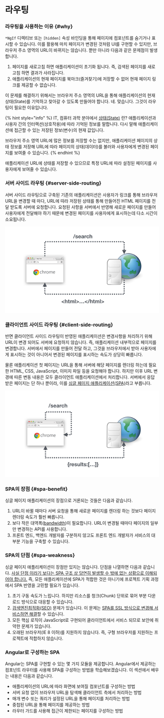 # 라우팅

### 라우팅을 사용하는 이유 {#why}

`*NgIf` 디렉티브 또는 `[hidden]` 속성 바인딩을 통해 페이지에 컴포넌트를 숨기거나 표시할 수 있습니다. 이를 활용해  마치 페이지가 변경된 것처럼 UI를 구현할 수 있지만, 브라우저 주소 영역의 URL이 바뀌지는 않습니다. 뿐만 아니라 다음과 같은 문제점이 발생합니다.

1. 페이지를 새로고침 하면 애플리케이션이 초기화 됩니다. 즉, 검색된 페이지를 새로고침 하면 결과가 사라집니다.
2. 애플리케이션의 현재 페이지를 북마크\(즐겨찾기\)에 저장할 수 없어 현재 페이지 링크를 제공할 수 없습니다.

이 문제를 해결하기 위해서는 브라우저 주소 영역의 URL을 통해 애플리케이션의 현재 상태\(State\)를 기억하고 찾아갈 수 있도록 만들어야 합니다. 네. 맞습니다. 그것이 라우팅이 필요한 이유입니다.

{% hint style="info" %}
IT, 컴퓨터 과학 분야에서 [상태\(State\)](https://en.wikipedia.org/wiki/State_%28computer_science%29) 란? 애플리케이션과 사용자 간의 인터랙션\(상호작용\)에 따라 기억된  정보를 말합니다. 다시 말해 애플리케이션에 접근할 수 있는 저장된 정보\(변수\)의 현재 값입니다.

브라우저 주소 영역 URL에 많은 정보를 저장할 수는 없지만, 애플리케이션 페이지의 상태 정보를 저장해 URL에 따라 페이지의 상태\(데이터\)를 불러와 사용자에게 변경된 페이지를 보여줄 수 있습니다.
{% endhint %}

애플리케이션 URL에 상태를 저장할 수 있으므로 특정 URL에 따라 설정된 페이지를 사용자에게 보여줄 수 있습니다. 

### 서버 사이드 라우팅 {#server-side-routing}

서버 사이드 라우팅으로 구축된 기존의 애플리케이션은 사용자가 링크를 통해 브라우저 URL을 변경할 때 마다, URL에 따라 저장된 상태를 통해 만들어진 HTML 페이지를 전달 받도록 서버에 요청합니다. 요청된 사항을 서버에서 반영해 새로운 페이지를 만들어 사용자에게 전달해야 하기 때문에 변경된 페이지를 사용자에게 표시하는데 다소 시간이 소요됩니다.

![&#xC11C;&#xBC84; &#xCE21;&#xC5D0;&#xC11C; &#xC81C;&#xACF5;&#xD558;&#xB294; &#xB77C;&#xC6B0;&#xD305;](../.gitbook/assets/image%20%2818%29.png)

### 클라이언트 사이드 라우팅 {#client-side-routing}

반면 클라이언트 사이드 라우팅이 반영된 애플리케이션은 변경사항을 처리하기 위해 URL이 변경 되어도 서버에 요청하지 않습니다. 즉, 애플리케이션 내부적으로 페이지를 변경합니다. 서버에서 페이지를 만들어 전달 하고, 그것을 브라우저에서 받아 사용자에게 표시하는 것이 아니어서 변경된 페이지를 표시하는 속도가 상당히 빠릅니다.

물론 애플리케이션 첫 페이지는 URL을 통해 서버에 해당 페이지를 렌더링 하는데 필요한 HTML, CSS, JavaScript, 이미지 파일 등을 요청해야 합니다. 하지만 이후 URL 변경에 따른 변동 내용은 모두 클라이언트 애플리케이션에서 처리합니다. 서버에서 응답 받은 페이지는 단 하나 뿐이라, 이를 [싱글 페이지 애플리케이션\(SPA\)](https://ko.wikipedia.org/wiki/%EC%8B%B1%EA%B8%80_%ED%8E%98%EC%9D%B4%EC%A7%80_%EC%95%A0%ED%94%8C%EB%A6%AC%EC%BC%80%EC%9D%B4%EC%85%98)라고 부릅니다.

![](../.gitbook/assets/image%20%2822%29.png)

### SPA의 장점 {#spa-benefit}

싱글 페이지 애플리케이션의 장점으로 거론되는 것들은 다음과 같습니다.

1. URL이 바뀔 때마다 서버 요청을 통해 새로운 페이지를 렌더링 하는 것보다 페이지 렌더링 속도가 훨씬 빠릅니다.
2. 보다 작은 대역폭\([bandwidth](https://ko.wikipedia.org/wiki/%EB%8C%80%EC%97%AD%ED%8F%AD_%28%EC%BB%B4%ED%93%A8%ED%8C%85%29)\)이 필요합니다. URL이 변경될 때마다 페이지의 일부만 변경하는 API를 사용합니다.
3. 프론트 엔드, 백엔드 개발자를 구분하지 않고도 프론트 엔드 개발자가 서비스의 대부분 기능을 구축할 수 있습니다.

### SPA의 단점 {#spa-weakness}

싱글 페이지 애플리케이션이 장점만 있지는 않습니다. 단점을 나열하면 다음과 같습니다. [사실 단점 이라기 보다는 SPA 구조 상 당연히 발생할 수 밖에 없는 상황으로 이해되어야 합니다.](http://m.mkexdev.net/374) 즉, 모든 애플리케이션에 SPA가 적합한 것은 아니기에 프로젝트 기획 과정에서 SPA 반영을 고민할 필요가 있습니다.

1. 초기 구동 속도가 느립니다. 하지만 리소스를 청크\(Chunk\) 단위로 묶어 부분 다운로드 방식으로 대응할 수 있습니다.
2. [검색엔진최적화\(SEO\)](https://ko.wikipedia.org/wiki/%EA%B2%80%EC%83%89_%EC%97%94%EC%A7%84_%EC%B5%9C%EC%A0%81%ED%99%94) 문제가 있습니다. 이 문제는 [SPA를 SSL 방식으로 변경해 서비스하면 해결](https://universal.angular.io/)할 수 있습니다.
3. 모든 핵심 로직이 JavaScript로 구현되어 클라이언트에서 서비스 되므로 보안에 취약한 문제가 있습니다.
4. 오래된 브라우저\(IE 8 이하\)를 지원하지 않습니다. 즉, 구형 브라우저를 지원하는 프로젝트에 적합하지 않습니다.

### Angular로 구성하는 SPA

Angular는 SPA를 구현할 수 있는 몇 가지 모듈을 제공합니다. Angular에서 제공하는 컴포넌트 라우터를 사용해 SPA를 구성하는 방법을 학습해보겠습니다. 이 섹션에서 배우는 내용은 다음과 같습니다.

* 애플리케이션의 URL에 따라 화면에 보여질 컴포넌트를 구성하는 방법
* 서버 요청 없이 브라우저 URL을 탐색해 클라이언트 측에서 처리하는 방법
* 매개 변수 또는 쿼리가 설정된 URL을 통해 페이지를 처리하는 방법 
* 중첩된 URL을 통해 페이지를 제공하는 방법
* 라우터 가드를 사용해 접근이 제한되는 페이지를 구성하는 방법

### 

